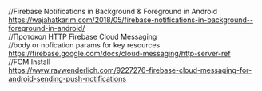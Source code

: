 //Firebase Notifications in Background & Foreground in Android <br />
https://wajahatkarim.com/2018/05/firebase-notifications-in-background--foreground-in-android/ <br />
//Протокол HTTP Firebase Cloud Messaging <br />
//body or nofication params for key resources <br />
https://firebase.google.com/docs/cloud-messaging/http-server-ref <br />
//FCM Install <br />
https://www.raywenderlich.com/9227276-firebase-cloud-messaging-for-android-sending-push-notifications <br />
